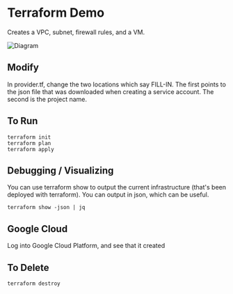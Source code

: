 # Terraform Demo

Creates a VPC, subnet, firewall rules, and a VM.  

![Diagram](mod2-setup.png)


## Modify
In provider.tf, change the two locations which say FILL-IN.  The first points to the json file that was downloaded when creating a service account.  The second is the project name.

## To Run
```
terraform init
terraform plan
terraform apply
```

## Debugging / Visualizing
You can use terraform show to output the current infrastructure (that's been deployed with terraform).  You can output in json, which can be useful.

```
terraform show -json | jq
```

## Google Cloud
Log into Google Cloud Platform, and see that it created 

## To Delete
```
terraform destroy
```
